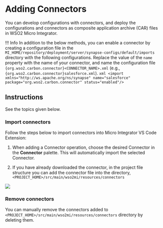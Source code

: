 # Adding Connectors

You can develop configurations with connectors, and deploy the configurations and connectors as composite application archive (CAR) files in WSO2 Micro Integrator.

!!! Info
    In addition to the below methods, you can enable a connector by creating a configuration file in the `MI_HOME/repository/deployment/server/synapse-configs/default/imports` directory with the following configurations. Replace the value of the `name` property with the name of your connector, and name the configuration file `{org.wso2.carbon.connector}<CONNECTOR_NAME>.xml` (e.g., `{org.wso2.carbon.connector}salesforce.xml`).
    ```xml
    <import xmlns="http://ws.apache.org/ns/synapse"
            name="salesforce"
            package="org.wso2.carbon.connector"
            status="enabled"/>
    ```

## Instructions

See the topics given below.

### Import connectors

Follow the steps below to import connectors into Micro Integrator VS Code Extension:

1. When adding a Connector operation, choose the desired Connector in the **Connector** palette. This will automatically import the selected Connector.

2. If you have already downloaded the connector, in the project file structure you can add the connector file into the directory, `<PROJECT_HOME>/src/main/wso2mi/resources/connectors`

<img src="{{base_path}}/assets/img/develop/adding-connector.png">

### Remove connectors

You can manually remove the connectors added to `<PROJECT_HOME>/src/main/wso2mi/resources/connectors` directory by deleting them.
